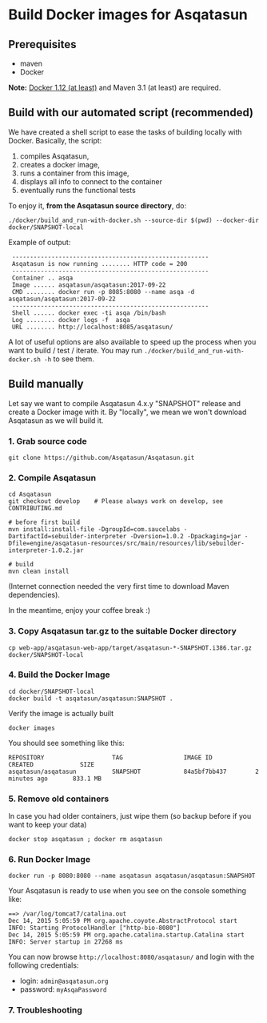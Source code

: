 # Build Docker images for Asqatasun

## Prerequisites
* maven 
* Docker

**Note:** [Docker 1.12 (at least)](https://docs.docker.com/engine/installation/linux/docker-ce/ubuntu/) and Maven 3.1 (at least) are required. 

## Build with our automated script (recommended)

We have created a shell script to ease the tasks of building locally with Docker. Basically, the script:

1. compiles Asqatasun,
1. creates a docker image,
1. runs a container from this image,
1. displays all info to connect to the container
1. eventually runs the functional tests


To enjoy it, **from the Asqatasun source directory**, do:

```
./docker/build_and_run-with-docker.sh --source-dir $(pwd) --docker-dir docker/SNAPSHOT-local
```

Example of output:

```
 -------------------------------------------------------
 Asqatasun is now running ........ HTTP code = 200
 -------------------------------------------------------
 Container .. asqa
 Image ...... asqatasun/asqatasun:2017-09-22
 CMD ........ docker run -p 8085:8080 --name asqa -d asqatasun/asqatasun:2017-09-22
 -------------------------------------------------------
 Shell ...... docker exec -ti asqa /bin/bash
 Log ........ docker logs -f  asqa
 URL ........ http://localhost:8085/asqatasun/
```

A lot of useful options are also available to speed up the process when you want to build / test / iterate. You may run `./docker/build_and_run-with-docker.sh -h` to see them.


## Build manually

Let say we want to compile Asqatasun 4.x.y "SNAPSHOT" release and create a Docker image with it.
By "locally", we mean we won't download Asqatasun as we will build it.

### 1. Grab source code

```shell
git clone https://github.com/Asqatasun/Asqatasun.git
```

### 2. Compile Asqatasun

```shell
cd Asqatasun
git checkout develop    # Please always work on develop, see CONTRIBUTING.md

# before first build
mvn install:install-file -DgroupId=com.saucelabs -DartifactId=sebuilder-interpreter -Dversion=1.0.2 -Dpackaging=jar -Dfile=engine/asqatasun-resources/src/main/resources/lib/sebuilder-interpreter-1.0.2.jar

# build
mvn clean install
```
(Internet connection needed the very first time to download Maven dependencies).

In the meantime, enjoy your coffee break :) 

### 3. Copy Asqatasun tar.gz to the suitable Docker directory

```shell
cp web-app/asqatasun-web-app/target/asqatasun-*-SNAPSHOT.i386.tar.gz docker/SNAPSHOT-local
```

### 4. Build the Docker Image

```shell
cd docker/SNAPSHOT-local
docker build -t asqatasun/asqatasun:SNAPSHOT .
```

Verify the image is actually built

```shell
docker images
```

You should see something like this:

```
REPOSITORY                   TAG                 IMAGE ID            CREATED             SIZE
asqatasun/asqatasun          SNAPSHOT            84a5bf7bb437        2 minutes ago       833.1 MB
```


### 5. Remove old containers

In case you had older containers, just wipe them (so backup before if you want to keep your data)

```shell
docker stop asqatasun ; docker rm asqatasun
```

### 6. Run Docker Image

```shell
docker run -p 8080:8080 --name asqatasun asqatasun/asqatasun:SNAPSHOT
```

Your Asqatasun is ready to use when you see on the console something like:

```shell
==> /var/log/tomcat7/catalina.out 
Dec 14, 2015 5:05:59 PM org.apache.coyote.AbstractProtocol start
INFO: Starting ProtocolHandler ["http-bio-8080"]
Dec 14, 2015 5:05:59 PM org.apache.catalina.startup.Catalina start
INFO: Server startup in 27268 ms
```

You can now browse `http://localhost:8080/asqatasun/` and login with the following credentials:

* login: `admin@asqatasun.org`
* password: `myAsqaPassword`

### 7. Troubleshooting

